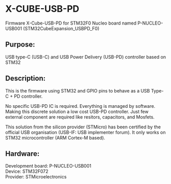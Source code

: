 # X-CUBE-USB-PD
Firmware X-Cube-USB-PD for STM32F0 Nucleo board named P-NUCLEO-USB001
  (STM32CubeExpansion_USBPD_F0)

Purpose:
--------
USB type-C (USB-C) and USB Power Delivery (USB-PD) controller based on STM32

Description:
--------
This is the firmware using STM32 and GPIO pins to behave as a USB Type-C + PD controller.

No specific USB-PD IC is required. Everything is managed by software. Making this discrete solution a low cost USB-PD controller.
Just few external component are required like resitors, capacitors, and Mosfets.

This solution from the silicon provider (STMicro) has been certified by the official USB organisation (USB-IF: USB implementer forum).
It only works on STM32 microcontroller (ARM Cortex-M based).

Hardware:
--------
Development board: P-NUCLEO-USB001  
Device: STM32F072  
Provider: STMicroelectronics
